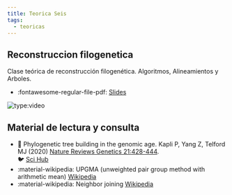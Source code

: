 ```yaml
---
title: Teorica Seis
tags: 
  - teoricas
---
```


## Reconstruccion filogenetica
 Clase teórica de reconstrucción filogenética. Algoritmos, Alineamientos y Arboles.

 * :fontawesome-regular-file-pdf: [Slides](filogenias2022.pdf) 
 
 ![type:video](https://www.youtube.com/embed/plVTZXTJH7w)


## Material de lectura y consulta

  * :paperclip: Phylogenetic tree building in the genomic age. Kapli P, Yang Z, Telford MJ (2020) [Nature Reviews Genetics 21:428-444](https://pubmed.ncbi.nlm.nih.gov/32424311/). <br> :bird: [Sci Hub](https://sci-hub.se/10.1038/s41576-020-0233-0)
  * :material-wikipedia: UPGMA (unweighted pair group method with arithmetic mean) [Wikipedia](https://en.wikipedia.org/wiki/UPGMA)
  * :material-wikipedia: Neighbor joining [Wikipedia](https://en.wikipedia.org/wiki/Neighbor_joining)
